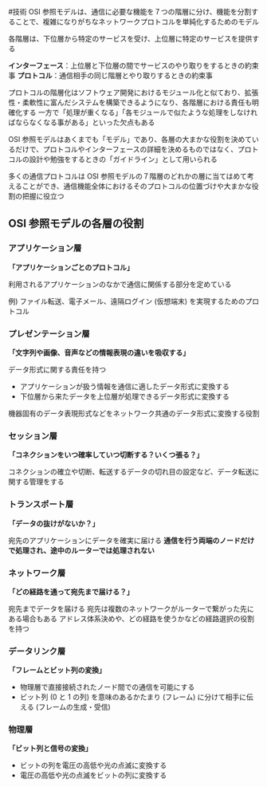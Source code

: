 #技術
OSI 参照モデルは、通信に必要な機能を７つの階層に分け、機能を分割することで、複雑になりがちなネットワークプロトコルを単純化するためのモデル

各階層は、下位層から特定のサービスを受け、上位層に特定のサービスを提供する

**インターフェース**：上位層と下位層の間でサービスのやり取りをするときの約束事
**プロトコル**：通信相手の同じ階層とやり取りするときの約束事

プロトコルの階層化はソフトウェア開発におけるモジュール化と似ており、拡張性・柔軟性に富んだシステムを構築できるようになり、各階層における責任も明確化する
一方で「処理が重くなる」「各モジュールで似たような処理をしなければならなくなる事がある」といった欠点もある

OSI 参照モデルはあくまでも「モデル」であり、各層の大まかな役割を決めているだけで、プロトコルやインターフェースの詳細を決めるものではなく、プロトコルの設計や勉強をするときの「ガイドライン」として用いられる

多くの通信プロトコルは OSI 参照モデルの７階層のどれかの層に当てはめて考えることができ、通信機能全体におけるそのプロトコルの位置づけや大まかな役割の把握に役立つ
## OSI 参照モデルの各層の役割
### アプリケーション層
**「アプリケーションごとのプロトコル」**

利用されるアプリケーションのなかで通信に関係する部分を定めている

例) ファイル転送、電子メール、遠隔ログイン (仮想端末) を実現するためのプロトコル
### プレゼンテーション層
**「文字列や画像、音声などの情報表現の違いを吸収する」**

データ形式に関する責任を持つ
- アプリケーションが扱う情報を通信に適したデータ形式に変換する
- 下位層から来たデータを上位層が処理できるデータ形式に変換する

機器固有のデータ表現形式などをネットワーク共通のデータ形式に変換する役割
### セッション層
**「コネクションをいつ確率していつ切断する？いくつ張る？」**

コネクションの確立や切断、転送するデータの切れ目の設定など、データ転送に関する管理をする
### トランスポート層
**「データの抜けがないか？」**

宛先のアプリケーションにデータを確実に届ける
**通信を行う両端のノードだけで処理され、途中のルーターでは処理されない**
### ネットワーク層
**「どの経路を通って宛先まで届ける？」**

宛先までデータを届ける
宛先は複数のネットワークがルーターで繋がった先にある場合もある
アドレス体系決めや、どの経路を使うかなどの経路選択の役割を持つ
### データリンク層
**「フレームとビット列の変換」**

- 物理層で直接接続されたノード間での通信を可能にする
- ビット列 (0 と 1 の列) を意味のあるかたまり (フレーム) に分けて相手に伝える (フレームの生成・受信)
### 物理層
**「ビット列と信号の変換」**

- ビットの列を電圧の高低や光の点滅に変換する
- 電圧の高低や光の点滅をビットの列に変換する
